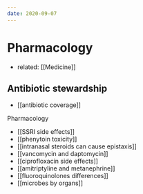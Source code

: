```yaml
---
date: 2020-09-07
---
```


# Pharmacology

- related: [[Medicine]]

## Antibiotic stewardship

- [[antibiotic coverage]]

Pharmacology

- [[SSRI side effects]]
- [[phenytoin toxicity]]
- [[intranasal steroids can cause epistaxis]]
- [[vancomycin and daptomycin]]
- [[ciprofloxacin side effects]]
- [[amitriptyline and metanephrine]]
- [[fluoroquinolones differences]]
- [[microbes by organs]]
